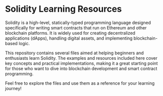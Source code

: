 # Solidity Learning Resources
Solidity is a high-level, statically-typed programming language designed specifically for writing smart contracts that run on Ethereum and other blockchain platforms. It is widely used for creating decentralized applications (dApps), handling digital assets, and implementing blockchain-based logic.

This repository contains several files aimed at helping beginners and enthusiasts learn Solidity. The examples and resources included here cover key concepts and practical implementations, making it a great starting point for those who want to dive into blockchain development and smart contract programming.

Feel free to explore the files and use them as a reference for your learning journey!
